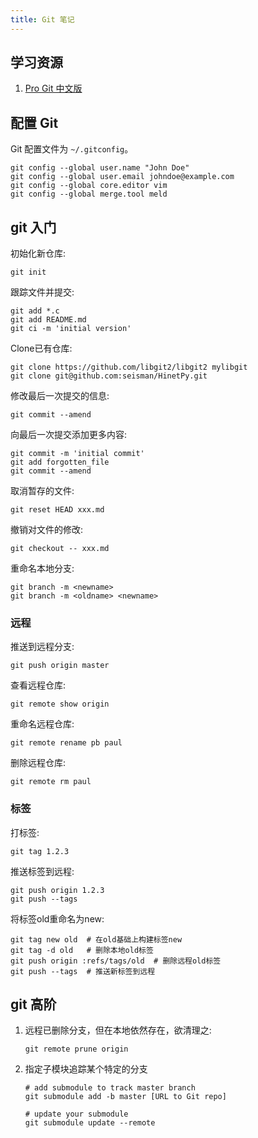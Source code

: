 ```yaml
---
title: Git 笔记
---
```


## 学习资源

1. [Pro Git 中文版](https://git-scm.com/book/zh/v2)

## 配置 Git

Git 配置文件为 `~/.gitconfig`。

```
git config --global user.name "John Doe"
git config --global user.email johndoe@example.com
git config --global core.editor vim
git config --global merge.tool meld
```

## git 入门

初始化新仓库:

    git init

跟踪文件并提交:

    git add *.c
    git add README.md
    git ci -m 'initial version'

Clone已有仓库:

    git clone https://github.com/libgit2/libgit2 mylibgit
    git clone git@github.com:seisman/HinetPy.git

修改最后一次提交的信息:

    git commit --amend

向最后一次提交添加更多内容:

    git commit -m 'initial commit'
    git add forgotten_file
    git commit --amend

取消暂存的文件:

    git reset HEAD xxx.md

撤销对文件的修改:

    git checkout -- xxx.md

重命名本地分支:

    git branch -m <newname>
    git branch -m <oldname> <newname>

### 远程

推送到远程分支:

    git push origin master

查看远程仓库:

    git remote show origin

重命名远程仓库:

    git remote rename pb paul

删除远程仓库:

    git remote rm paul

### 标签

打标签:

    git tag 1.2.3

推送标签到远程:

    git push origin 1.2.3
    git push --tags

将标签old重命名为new:

    git tag new old  # 在old基础上构建标签new
    git tag -d old   # 删除本地old标签
    git push origin :refs/tags/old  # 删除远程old标签
    git push --tags  # 推送新标签到远程

## git 高阶

1.  远程已删除分支，但在本地依然存在，欲清理之:

        git remote prune origin

2.  指定子模块追踪某个特定的分支

        # add submodule to track master branch
        git submodule add -b master [URL to Git repo]

        # update your submodule
        git submodule update --remote
